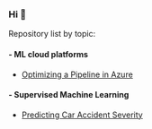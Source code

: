 ### Hi 👋

Repository list by topic:

#### - ML cloud platforms
   * [Optimizing a Pipeline in Azure](https://github.com/kauvinlucas/Optimizing-a-Pipeline-in-Azure)

#### - Supervised Machine Learning
   * [Predicting Car Accident Severity](https://github.com/kauvinlucas/Predicting_car_accident_severity)